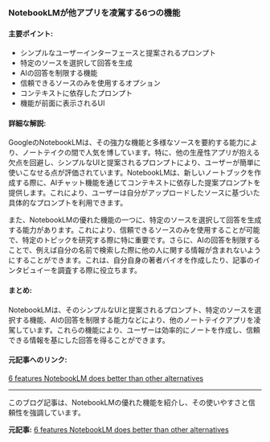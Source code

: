 ### NotebookLMが他アプリを凌駕する6つの機能

#### 主要ポイント:
- シンプルなユーザーインターフェースと提案されるプロンプト
- 特定のソースを選択して回答を生成
- AIの回答を制限する機能
- 信頼できるソースのみを使用するオプション
- コンテキストに依存したプロンプト
- 機能が前面に表示されるUI

#### 詳細な解説:
GoogleのNotebookLMは、その強力な機能と多様なソースを要約する能力により、ノートテイクの間で人気を博しています。特に、他の生産性アプリが抱える欠点を回避し、シンプルなUIと提案されるプロンプトにより、ユーザーが簡単に使いこなせる点が評価されています。NotebookLMは、新しいノートブックを作成する際に、AIチャット機能を通じてコンテキストに依存した提案プロンプトを提供します。これにより、ユーザーは自分がアップロードしたソースに基づいた具体的なプロンプトを利用できます。

また、NotebookLMの優れた機能の一つに、特定のソースを選択して回答を生成する能力があります。これにより、信頼できるソースのみを使用することが可能で、特定のトピックを研究する際に特に重要です。さらに、AIの回答を制限することで、例えば自分の名前で検索した際に他の人に関する情報が含まれないようにすることができます。これは、自分自身の著者バイオを作成したり、記事のインタビュイーを調査する際に役立ちます。

#### まとめ:
NotebookLMは、そのシンプルなUIと提案されるプロンプト、特定のソースを選択する機能、AIの回答を制限する能力などにより、他のノートテイクアプリを凌駕しています。これらの機能により、ユーザーは効率的にノートを作成し、信頼できる情報を基にした回答を得ることができます。

#### 元記事へのリンク:
[6 features NotebookLM does better than other alternatives](記事のURL)

---

このブログ記事は、NotebookLMの優れた機能を紹介し、その使いやすさと信頼性を強調しています。

**元記事:** [6 features NotebookLM does better than other alternatives](https://www.xda-developers.com/features-notebooklm-does-better-than-alternatives/)